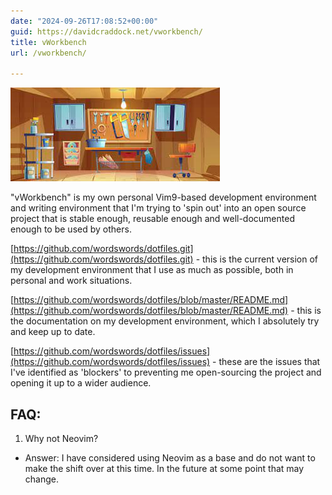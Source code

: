 ```yaml
---
date: "2024-09-26T17:08:52+00:00"
guid: https://davidcraddock.net/vworkbench/
title: vWorkbench
url: /vworkbench/

---
```

![image](vworkbench.jpg)

"vWorkbench" is my own personal Vim9-based development environment and writing environment that I'm trying to 'spin out' into an open source project that is stable enough, reusable enough and well-documented enough to be used by others.

[https://github.com/wordswords/dotfiles.git](https://github.com/wordswords/dotfiles.git) - this is the current version of my development environment that I use as much as possible, both in personal and work situations.

[https://github.com/wordswords/dotfiles/blob/master/README.md](https://github.com/wordswords/dotfiles/blob/master/README.md) - this is the documentation on my development environment, which I absolutely try and keep up to date.

[https://github.com/wordswords/dotfiles/issues](https://github.com/wordswords/dotfiles/issues) - these are the issues that I've identified as 'blockers' to preventing me open-sourcing the project and opening it up to a wider audience.

## FAQ:

1. Why not Neovim?
- Answer: I have considered using Neovim as a base and do not want to make the shift over at this time. In the future at some point that may change.




